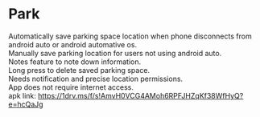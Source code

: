 # Park

Automatically save parking space location when phone disconnects from android auto or android automative os. <br>
Manually save parking location for users not using android auto. <br>
Notes feature to note down information. <br>
Long press to delete saved parking space. <br>
Needs notification and precise location permissions. <br>
App does not require internet access. <br> 
apk link: <a>https://1drv.ms/f/s!AmvH0VCG4AMoh6RPFJHZqKf38WfHyQ?e=hcQaJg</a>